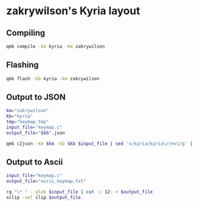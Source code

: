 # zakrywilson's Kyria layout

## Compiling

```sh
qmk compile -kb kyria -km zakrywilson
```

## Flashing

```sh
qmk flash -kb kyria -km zakrywilson
```

## Output to JSON

```sh
km="zakrywilson"
kb="kyria"
tmp="keymap.tmp"
input_file="keymap.c"
output_file="$kb".json

qmk c2json -km $km -kb $kb $input_file | sed 's/kyria/kyria\/rev1/g' | python -m json.tool > $output_file
```

## Output to Ascii

```sh
input_file="keymap.c"
output_file="ascii_keymap.txt"

rg "\* " --glob $input_file | cut -c 12- > $output_file
xclip -sel clip $output_file
```
